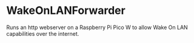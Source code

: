 # WakeOnLANForwarder
 Runs an http webserver on a Raspberry Pi Pico W to allow Wake On LAN capabilities over the internet.
